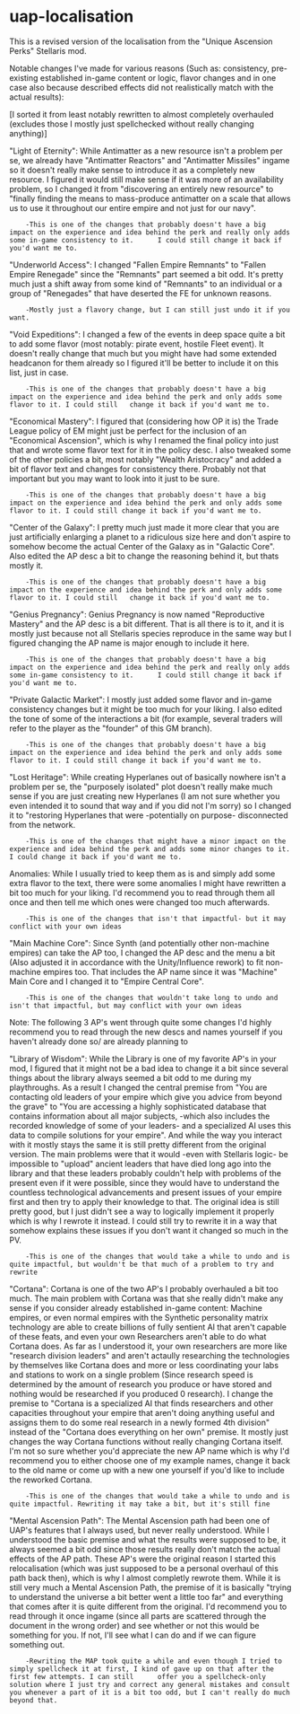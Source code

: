 # uap-localisation
This is a revised version of the localisation from the "Unique Ascension Perks" Stellaris mod. 

Notable changes I've made for various reasons (Such as: consistency, pre-existing established in-game content or logic, flavor changes and in one case also because described effects did not realistically match with the actual results):

[I sorted it from least notably rewritten to almost completely overhauled (excludes those I mostly just spellchecked without really changing anything)] 

"Light of Eternity": While Antimatter as a new resource isn't a problem per se, we already have "Antimatter Reactors" and "Antimatter Missiles" ingame so it doesn't really make sense to introduce it as a completely new resource. I figured it would still make sense if it was more of an availability problem, so I changed it from "discovering an entirely new resource" to "finally finding the means to mass-produce antimatter on a scale that allows us to use it throughout our entire empire and not just for our navy". 

        -This is one of the changes that probably doesn't have a big impact on the experience and idea behind the perk and really only adds some in-game consistency to it.      I could still change it back if you'd want me to.
    
  "Underworld Access": I changed "Fallen Empire Remnants" to "Fallen Empire Renegade" since the "Remnants" part seemed a bit odd. It's pretty much just a shift away from some kind of "Remnants" to an individual or a group of "Renegades" that have deserted the FE for unknown reasons. 
  
        -Mostly just a flavory change, but I can still just undo it if you want.
  
 "Void Expeditions": I changed a few of the events in deep space quite a bit to add some flavor (most notably: pirate event, hostile Fleet event). It doesn't really change that much but you might have had some extended headcanon for them already so I figured it'll be better to include it on this list, just in case.
 
        -This is one of the changes that probably doesn't have a big impact on the experience and idea behind the perk and only adds some flavor to it. I could still   change it back if you'd want me to.
 
 
 
"Economical Mastery": I figured that (considering how OP it is) the Trade League policy of EM might just be perfect for the inclusion of an "Economical Ascension", which is why I renamed the final policy into just that and wrote some flavor text for it in the policy desc. I also tweaked some of the other policies a bit, most notably "Wealth Aristocracy" and added a bit of flavor text and changes for consistency there. Probably not that important but you may want to look into it just to be sure.

        -This is one of the changes that probably doesn't have a big impact on the experience and idea behind the perk and only adds some flavor to it. I could still change it back if you'd want me to.

"Center of the Galaxy": I pretty much just made it more clear that you are just artificially enlarging a planet to a ridiculous size here and don't aspire to somehow become the actual Center of the Galaxy as in "Galactic Core". Also edited the AP desc a bit to change the reasoning behind it, but thats mostly it.

        -This is one of the changes that probably doesn't have a big impact on the experience and idea behind the perk and only adds some flavor to it. I could still   change it back if you'd want me to.

"Genius Pregnancy": Genius Pregnancy is now named "Reproductive Mastery" and the AP desc is a bit different. That is all there is to it, and it is mostly just because not all Stellaris species reproduce in the same way but I figured changing the AP name is major enough to include it here.

        -This is one of the changes that probably doesn't have a big impact on the experience and idea behind the perk and really only adds some in-game consistency to it.      I could still change it back if you'd want me to.


"Private Galactic Market": I mostly just added some flavor and in-game consistency changes but it might be too much for your liking. I also edited the tone of some of the interactions a bit (for example, several traders will refer to the player as the "founder" of this GM branch).

        -This is one of the changes that probably doesn't have a big impact on the experience and idea behind the perk and only adds some flavor to it. I could still change it back if you'd want me to.

"Lost Heritage": While creating Hyperlanes out of basically nowhere isn't a problem per se, the "purposely isolated" plot doesn't really make much sense if you are just creating new Hyperlanes (I am not sure whether you even intended it to sound that way and if you did not I'm sorry) so I changed it to "restoring Hyperlanes that were -potentially on purpose- disconnected from the network. 

        -This is one of the changes that might have a minor impact on the experience and idea behind the perk and adds some minor changes to it. I could change it back if you'd want me to.

Anomalies: While I usually tried to keep them as is and simply add some extra flavor to the text, there were some anomalies I might have rewritten a bit too much for your liking. I'd recommend you to read through them all once and then tell me which ones were changed too much afterwards.

        -This is one of the changes that isn't that impactful- but it may conflict with your own ideas
    
"Main Machine Core": Since Synth (and potentially other non-machine empires) can take the AP too, I changed the AP desc and the menu a bit (Also adjusted it in accordance with the Unity/Influence rework) to fit non-machine empires too. That includes the AP name since it was "Machine" Main Core and I changed it to "Empire Central Core".

        -This is one of the changes that wouldn't take long to undo and isn't that impactful, but may conflict with your own ideas
 
 Note: The following 3 AP's went through quite some changes I'd highly recommend you to read through the new descs and names yourself if you haven't already done so/ are already planning to
 
"Library of Wisdom": While the Library is one of my favorite AP's in your mod, I figured that it might not be a bad idea to change it a bit since several things about the library always seemed a bit odd to me during my playthroughs. As a result I changed the central premise from "You are contacting old leaders of your empire which give you advice from beyond the grave" to "You are accessing a highly sophisticated database that contains information about all major subjects, -which also includes the recorded knowledge of some of your leaders- and a specialized AI uses this data to compile solutions for your empire". And while the way you interact with it mostly stays the same it is still pretty different from the original version. The main problems were that it would -even with Stellaris logic- be impossible to "upload" ancient leaders that have died long ago into the library and that these leaders probably couldn't help with problems of the present even if it were possible, since they would have to understand the countless technological advancements and present issues of your empire first and then try to apply their knowledge to that. The original idea is still pretty good, but I just didn't see a way to logically implement it properly which is why I rewrote it instead.
I could still try to rewrite it in a way that somehow explains these issues if you don't want it changed so much in the PV. 

        -This is one of the changes that would take a while to undo and is quite impactful, but wouldn't be that much of a problem to try and rewrite

"Cortana": Cortana is one of the two AP's I probably overhauled a bit too much. The main problem with Cortana was that she really didn't make any sense if you consider already established in-game content: Machine empires, or even normal empires with the Synthetic personality matrix technology are able to create billions of fully sentient AI that aren't capable of these feats, and even your own Researchers aren't able to do what Cortana does. As far as I understood it, your own researchers are more like "research division leaders" and aren't actaully researching the technologies by themselves like Cortana does and more or less coordinating your labs and stations to work on a single problem (Since research speed is determined by the amount of research you produce or have stored and nothing would be researched if you produced 0 research). I change the premise to "Cortana is a specialized AI that finds researchers and other capacities throughout your empire that aren't doing anything useful and assigns them to do some real research in a newly formed 4th division" instead of the "Cortana does everything on her own" premise. It mostly just changes the way Cortana functions without really changing Cortana itself. I'm not so sure whether you'd appreciate the new AP name which is why I'd recommend you to either choose one of my example names, change it back to the old name or come up with a new one yourself if you'd like to include the reworked Cortana.

        -This is one of the changes that would take a while to undo and is quite impactful. Rewriting it may take a bit, but it's still fine
    
    
"Mental Ascension Path": The Mental Ascension path had been one of UAP's features that I always used, but never really understood. While I understood the basic premise and what the results were supposed to be, it always seemed a bit odd since those results really don't match the actual effects of the AP path. These AP's were the original reason I started this relocalisation (which was just supposed to be a personal overhaul of this path back then), which is why I almost completly rewrote them. While it is still very much a Mental Ascension Path, the premise of it is basically "trying to understand the universe a bit better went a little too far" and everything that comes after it is quite different from the original. I'd recommend you to read through it once ingame (since all parts are scattered through the document in the wrong order) and see whether or not this would be something for you. If not, I'll see what I can do and if we can figure something out.

        -Rewriting the MAP took quite a while and even though I tried to simply spellcheck it at first, I kind of gave up on that after the first few attempts. I can still      offer you a spellcheck-only solution where I just try and correct any general mistakes and consult you whenever a part of it is a bit too odd, but I can't really do much beyond that. 
